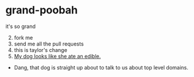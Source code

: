 # grand-poobah

it's so grand

2. fork me
3. send me all the pull requests
4. this is taylor's change
5. [My dog looks like she ate an edible.](http://imgur.com/gallery/uuW3U)
  * Dang, that dog is straight up about to talk to us about top level domains.
